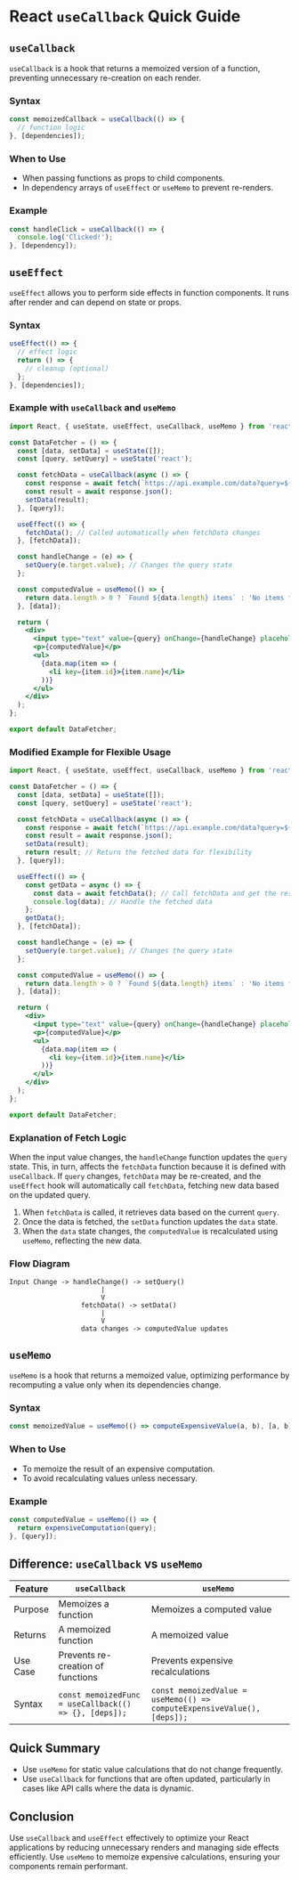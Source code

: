 # React `useCallback` Quick Guide

## `useCallback`
`useCallback` is a hook that returns a memoized version of a function, preventing unnecessary re-creation on each render.

### Syntax
```jsx
const memoizedCallback = useCallback(() => {
  // function logic
}, [dependencies]);
```

### When to Use
- When passing functions as props to child components.
- In dependency arrays of `useEffect` or `useMemo` to prevent re-renders.

### Example
```jsx
const handleClick = useCallback(() => {
  console.log('Clicked!');
}, [dependency]);
```

## `useEffect`
`useEffect` allows you to perform side effects in function components. It runs after render and can depend on state or props.

### Syntax
```jsx
useEffect(() => {
  // effect logic
  return () => {
    // cleanup (optional)
  };
}, [dependencies]);
```

### Example with `useCallback` and `useMemo`
```jsx
import React, { useState, useEffect, useCallback, useMemo } from 'react';

const DataFetcher = () => {
  const [data, setData] = useState([]);
  const [query, setQuery] = useState('react');

  const fetchData = useCallback(async () => {
    const response = await fetch(`https://api.example.com/data?query=${query}`);
    const result = await response.json();
    setData(result);
  }, [query]);

  useEffect(() => {
    fetchData(); // Called automatically when fetchData changes
  }, [fetchData]);

  const handleChange = (e) => {
    setQuery(e.target.value); // Changes the query state
  };

  const computedValue = useMemo(() => {
    return data.length > 0 ? `Found ${data.length} items` : 'No items found';
  }, [data]);

  return (
    <div>
      <input type="text" value={query} onChange={handleChange} placeholder="Search..." />
      <p>{computedValue}</p>
      <ul>
        {data.map(item => (
          <li key={item.id}>{item.name}</li>
        ))}
      </ul>
    </div>
  );
};

export default DataFetcher;
```

### Modified Example for Flexible Usage
```jsx
import React, { useState, useEffect, useCallback, useMemo } from 'react';

const DataFetcher = () => {
  const [data, setData] = useState([]);
  const [query, setQuery] = useState('react');

  const fetchData = useCallback(async () => {
    const response = await fetch(`https://api.example.com/data?query=${query}`);
    const result = await response.json();
    setData(result);
    return result; // Return the fetched data for flexibility
  }, [query]);

  useEffect(() => {
    const getData = async () => {
      const data = await fetchData(); // Call fetchData and get the result
      console.log(data); // Handle the fetched data
    };
    getData();
  }, [fetchData]);

  const handleChange = (e) => {
    setQuery(e.target.value); // Changes the query state
  };

  const computedValue = useMemo(() => {
    return data.length > 0 ? `Found ${data.length} items` : 'No items found';
  }, [data]);

  return (
    <div>
      <input type="text" value={query} onChange={handleChange} placeholder="Search..." />
      <p>{computedValue}</p>
      <ul>
        {data.map(item => (
          <li key={item.id}>{item.name}</li>
        ))}
      </ul>
    </div>
  );
};

export default DataFetcher;
```

### Explanation of Fetch Logic
When the input value changes, the `handleChange` function updates the `query` state. This, in turn, affects the `fetchData` function because it is defined with `useCallback`. If `query` changes, `fetchData` may be re-created, and the `useEffect` hook will automatically call `fetchData`, fetching new data based on the updated query.

1. When `fetchData` is called, it retrieves data based on the current `query`.
2. Once the data is fetched, the `setData` function updates the `data` state.
3. When the `data` state changes, the `computedValue` is recalculated using `useMemo`, reflecting the new data.

### Flow Diagram
```plaintext
Input Change -> handleChange() -> setQuery()
                       |
                       V
                  fetchData() -> setData()
                       |
                       V
                  data changes -> computedValue updates
```

## `useMemo`
`useMemo` is a hook that returns a memoized value, optimizing performance by recomputing a value only when its dependencies change.

### Syntax
```jsx
const memoizedValue = useMemo(() => computeExpensiveValue(a, b), [a, b]);
```

### When to Use
- To memoize the result of an expensive computation.
- To avoid recalculating values unless necessary.

### Example
```jsx
const computedValue = useMemo(() => {
  return expensiveComputation(query);
}, [query]);
```

## Difference: `useCallback` vs `useMemo`
| Feature         | `useCallback`                          | `useMemo`                          |
|------------------|---------------------------------------|-------------------------------------|
| Purpose          | Memoizes a function                   | Memoizes a computed value           |
| Returns          | A memoized function                   | A memoized value                    |
| Use Case         | Prevents re-creation of functions     | Prevents expensive recalculations   |
| Syntax           | `const memoizedFunc = useCallback(() => {}, [deps]);` | `const memoizedValue = useMemo(() => computeExpensiveValue(), [deps]);` |

## Quick Summary
- Use `useMemo` for static value calculations that do not change frequently.
- Use `useCallback` for functions that are often updated, particularly in cases like API calls where the data is dynamic.

## Conclusion
Use `useCallback` and `useEffect` effectively to optimize your React applications by reducing unnecessary renders and managing side effects efficiently. Use `useMemo` to memoize expensive calculations, ensuring your components remain performant.